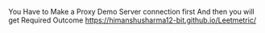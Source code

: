 You Have to Make a Proxy Demo Server connection first And then you will get Required Outcome
https://himanshusharma12-bit.github.io/Leetmetric/
